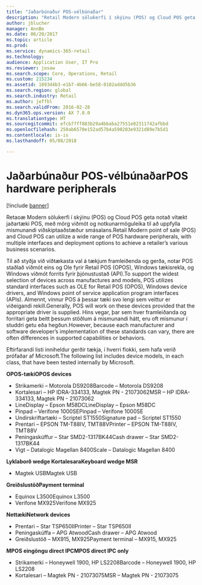```yaml
---
title: "Jaðarbúnaður POS-vélbúnaðar"
description: "Retail Modern sölukerfi í skýinu (POS) og Cloud POS geta notað vítækt jaðartæki POS, með mörg viðmót og notkunarmöguleika til að uppfylla mismunandi viðskiptaaðstæður smásalans."
author: jblucher
manager: AnnBe
ms.date: 06/20/2017
ms.topic: article
ms.prod: 
ms.service: dynamics-365-retail
ms.technology: 
audience: Application User, IT Pro
ms.reviewer: josaw
ms.search.scope: Core, Operations, Retail
ms.custom: 215234
ms.assetid: 1893d4b3-e1b7-4b66-be58-0102addd5b36
ms.search.region: global
ms.search.industry: Retail
ms.author: jeffbl
ms.search.validFrom: 2016-02-28
ms.dyn365.ops.version: AX 7.0.0
ms.translationtype: HT
ms.sourcegitcommit: efcb77ff883b29a4bbaba27551e02311742afbbd
ms.openlocfilehash: 250ab6570e152ad57b4a590203e9321d89e7b5d1
ms.contentlocale: is-is
ms.lasthandoff: 05/08/2018

---
```


# <a name="pos-hardware-peripherals"></a><span data-ttu-id="eeac4-103">Jaðarbúnaður POS-vélbúnaðar</span><span class="sxs-lookup"><span data-stu-id="eeac4-103">POS hardware peripherals</span></span>

[!include [banner](includes/banner.md)]

<span data-ttu-id="eeac4-104">Retaoæ Modern sölukerfi í skýinu (POS) og Cloud POS geta notað vítækt jaðartæki POS, með mörg viðmót og notkunarmöguleika til að uppfylla mismunandi viðskiptaaðstæður smásalans.</span><span class="sxs-lookup"><span data-stu-id="eeac4-104">Retail Modern point of sale (POS) and Cloud POS can utilize a wide range of POS hardware peripherals, with multiple interfaces and deployment options to achieve a retailer’s various business scenarios.</span></span> 

<span data-ttu-id="eeac4-105">Til að styðja við víðtækasta val á tækjum framleiðenda og gerða, notar POS staðlað viðmót eins og Ole fyrir Retail POS (OPOS), Windows tækisrekla, og Windows viðmót forrits fyrir þjónustustað (API).</span><span class="sxs-lookup"><span data-stu-id="eeac4-105">To support the widest selection of devices across manufactures and models, POS utilizes standard interfaces such as OLE for Retail POS (OPOS), Windows device drivers, and Windows point of service application program interfaces (APIs).</span></span> <span data-ttu-id="eeac4-106">Almennt, vinnur POS á þessar tæki svo lengi sem veittur er viðeigandi rekill.</span><span class="sxs-lookup"><span data-stu-id="eeac4-106">Generally, POS will work on these devices provided that the appropriate driver is supplied.</span></span> <span data-ttu-id="eeac4-107">Hins vegar, þar sem hver framleiðanda og forritari geta beitt þessum stöðlum á mismunandi hátt, eru oft mismunur í studdri getu eða hegðun.</span><span class="sxs-lookup"><span data-stu-id="eeac4-107">However, because each manufacturer and software developer’s implementation of these standards can vary, there are often differences in supported capabilities or behaviors.</span></span>

<span data-ttu-id="eeac4-108">Eftirfarandi listi inniheldur gerðir tækja, í hverri flokki, sem hafa verið prófaðar af Microsoft.</span><span class="sxs-lookup"><span data-stu-id="eeac4-108">The following list includes device models, in each class, that have been tested internally by Microsoft.</span></span>

<span data-ttu-id="eeac4-109">**OPOS-tæki**</span><span class="sxs-lookup"><span data-stu-id="eeac4-109">**OPOS devices**</span></span>

-   <span data-ttu-id="eeac4-110">Strikamerki – Motorola DS9208</span><span class="sxs-lookup"><span data-stu-id="eeac4-110">Barcode – Motorola DS9208</span></span>
-   <span data-ttu-id="eeac4-111">Kortalesari – HP IDRA-334133, Magtek PN - 21073062</span><span class="sxs-lookup"><span data-stu-id="eeac4-111">MSR – HP IDRA-334133, Magtek PN - 21073062</span></span>
-   <span data-ttu-id="eeac4-112">LineDisplay – Epson M58DC</span><span class="sxs-lookup"><span data-stu-id="eeac4-112">LineDisplay – Epson M58DC</span></span>
-   <span data-ttu-id="eeac4-113">Pinpad – Verifone 1000SE</span><span class="sxs-lookup"><span data-stu-id="eeac4-113">Pinpad – Verifone 1000SE</span></span>
-   <span data-ttu-id="eeac4-114">Undirskriftartæki – Scriptel ST1550</span><span class="sxs-lookup"><span data-stu-id="eeac4-114">Signature pad – Scriptel ST1550</span></span>
-   <span data-ttu-id="eeac4-115">Prentari – EPSON TM-T88IV, TMT88V</span><span class="sxs-lookup"><span data-stu-id="eeac4-115">Printer – EPSON TM-T88IV, TMT88V</span></span>
-   <span data-ttu-id="eeac4-116">Peningaskúffur – Star SMD2-1317BK44</span><span class="sxs-lookup"><span data-stu-id="eeac4-116">Cash drawer – Star SMD2-1317BK44</span></span>
-   <span data-ttu-id="eeac4-117">Vigt – Datalogic Magellan 8400</span><span class="sxs-lookup"><span data-stu-id="eeac4-117">Scale – Datalogic Magellan 8400</span></span>

<span data-ttu-id="eeac4-118">**Lyklaborð wedge Kortalesara**</span><span class="sxs-lookup"><span data-stu-id="eeac4-118">**Keyboard wedge MSR**</span></span>

-   <span data-ttu-id="eeac4-119">Magtek USB</span><span class="sxs-lookup"><span data-stu-id="eeac4-119">Magtek USB</span></span>

<span data-ttu-id="eeac4-120">**Greiðslustöð**</span><span class="sxs-lookup"><span data-stu-id="eeac4-120">**Payment terminal**</span></span>

-   <span data-ttu-id="eeac4-121">Equinox L3500</span><span class="sxs-lookup"><span data-stu-id="eeac4-121">Equinox L3500</span></span>
-   <span data-ttu-id="eeac4-122">Verifone MX925</span><span class="sxs-lookup"><span data-stu-id="eeac4-122">Verifone MX925</span></span>

<span data-ttu-id="eeac4-123">**Nettæki**</span><span class="sxs-lookup"><span data-stu-id="eeac4-123">**Network devices**</span></span>

-   <span data-ttu-id="eeac4-124">Prentari – Star TSP650II</span><span class="sxs-lookup"><span data-stu-id="eeac4-124">Printer – Star TSP650II</span></span>
-   <span data-ttu-id="eeac4-125">Peningaskúffa – APG Atwood</span><span class="sxs-lookup"><span data-stu-id="eeac4-125">Cash drawer – APG Atwood</span></span>
-   <span data-ttu-id="eeac4-126">Greiðslustöð – MX915, MX925</span><span class="sxs-lookup"><span data-stu-id="eeac4-126">Payment terminal – MX915, MX925</span></span>

<span data-ttu-id="eeac4-127">**MPOS eingöngu direct IPC**</span><span class="sxs-lookup"><span data-stu-id="eeac4-127">**MPOS direct IPC only**</span></span>

-   <span data-ttu-id="eeac4-128">Strikamerki – Honeywell 1900, HP LS2208</span><span class="sxs-lookup"><span data-stu-id="eeac4-128">Barcode – Honeywell 1900, HP LS2208</span></span>
-   <span data-ttu-id="eeac4-129">Kortalesari – Magtek PN - 21073075</span><span class="sxs-lookup"><span data-stu-id="eeac4-129">MSR – Magtek PN - 21073075</span></span>





